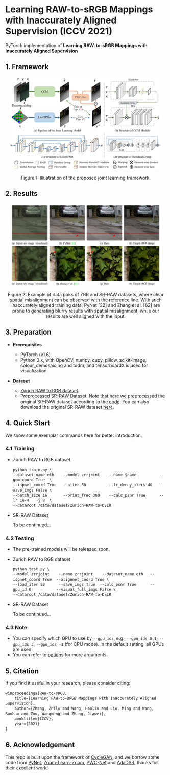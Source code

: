# Learning RAW-to-sRGB Mappings with Inaccurately Aligned Supervision (ICCV 2021)

PyTorch implementation of **Learning RAW-to-sRGB Mappings with Inaccurately Aligned Supervision**

## 1. Framework

<p align="center"><img src="./figs/framework.png" width="95%"></p>
<p align="center">Figure 1: Illustration of the proposed joint learning framework.</p>

## 2. Results

<p align="center"><img src="./figs/results.png" width="95%"></p>
<p align="center">Figure 2: Example of data pairs of ZRR and SR-RAW datasets, where clear spatial misalignment can be observed with the reference line. With such inaccurately aligned training data, PyNet [22] and Zhang et al. [62] are prone to generating blurry results with spatial misalignment, while our results are well aligned with the input.</p>

## 3. Preparation

- **Prerequisites**
    - PyTorch (v1.6)
    - Python 3.x, with OpenCV, numpy, cupy, pillow, scikit-image, colour_demosaicing and tqdm, and tensorboardX is used for visualization

- **Dataset**
    - [Zurich RAW to RGB dataset](https://docs.google.com/forms/d/e/1FAIpQLSdH6Pqdlu0pk2vGZlazqoRYwWsxN3nsLFwYY6Zc5-RUjw3SdQ/viewform).
    - [Preprocessed SR-RAW Dataset](https://drive.google.com/drive/folders/1UHKEUp77tiCZ9y05JtP6S9Tfo2RftK8m). Note that here we preprocessed the original SR-RAW dataset according to the [code](https://github.com/ceciliavision/zoom-learn-zoom/blob/master/demo_rawrgb_pair.ipynb). You can also download the original SR-RAW dataset [here](https://drive.google.com/drive/folders/1UHKEUp77tiCZ9y05JtP6S9Tfo2RftK8m).
       
## 4. Quick Start

We show some exemplar commands here for better introduction.
<!-- and more useful scripts are given in the [scripts](./scripts) folder. -->

### 4.1 Training

- Zurich RAW to RGB dataset 

    ```console
    python train.py \
    --dataset_name eth    --model zrrjoint    --name $name          --gcm_coord True  \
    --ispnet_coord True   --niter 80          --lr_decay_iters 40   --save_imgs False \
    --batch_size 16       --print_freq 300    --calc_psnr True      --lr 1e-4   -j 8  \
    --dataroot /data/dataset/Zurich-RAW-to-DSLR 
    ```

- SR-RAW Dataset
    
    To be continued...

### 4.2 Testing

- The pre-trained models will be released soon.

- Zurich RAW to RGB dataset

    ```console
    python test.py \
    --model zrrjoint    --name zrrjoint    --dataset_name eth   --ispnet_coord True  --alignnet_coord True \
    --load_iter 80      --save_imgs True  --calc_psnr True      --gpu_id 0           --visual_full_imgs False \
    --dataroot /data/dataset/Zurich-RAW-to-DSLR
    ```

- SR-RAW Dataset
    
    To be continued...

### 4.3 Note

- You can specify which GPU to use by `--gpu_ids`, e.g., `--gpu_ids 0,1`, `--gpu_ids 3`, `--gpu_ids -1` (for CPU mode). In the default setting, all GPUs are used.
- You can refer to [options](./options/base_options.py) for more arguments.

## 5. Citation
If you find it useful in your research, please consider citing:

    @inproceedings{RAW-to-sRGB,
        title={Learning RAW-to-sRGB Mappings with Inaccurately Aligned Supervision},
        author={Zhang, Zhilu and Wang, Haolin and Liu, Ming and Wang, Ruohao and Zuo, Wangmeng and Zhang, Jiawei},
        booktitle={ICCV},
        year={2021}
    }

## 6. Acknowledgement

This repo is built upon the framework of [CycleGAN](https://github.com/junyanz/pytorch-CycleGAN-and-pix2pix), and we borrow some code from [PyNet](https://github.com/aiff22/PyNET-PyTorch), [Zoom-Learn-Zoom](https://github.com/ceciliavision/zoom-learn-zoom), [PWC-Net](https://github.com/sniklaus/pytorch-pwc) and [AdaDSR](https://github.com/csmliu/AdaDSR), thanks for their excellent work!
